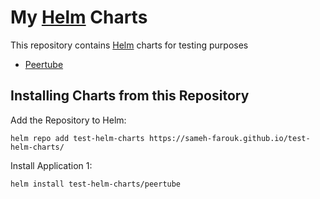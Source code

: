 # My [Helm](https://helm.sh) Charts

This repository contains [Helm](https://helm.sh) charts for testing purposes

* [Peertube](charts/peertube/)

## Installing Charts from this Repository

Add the Repository to Helm:

    helm repo add test-helm-charts https://sameh-farouk.github.io/test-helm-charts/

Install Application 1:

    helm install test-helm-charts/peertube
